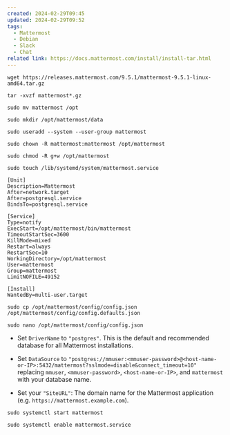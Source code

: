 ```yaml
---
created: 2024-02-29T09:45
updated: 2024-02-29T09:52
tags:
  - Mattermost
  - Debian
  - Slack
  - Chat
related link: https://docs.mattermost.com/install/install-tar.html
---
```

```shell
wget https://releases.mattermost.com/9.5.1/mattermost-9.5.1-linux-amd64.tar.gz
```

```shell
tar -xvzf mattermost*.gz
```

```shell
sudo mv mattermost /opt
```

```shell
sudo mkdir /opt/mattermost/data
```

```shell
sudo useradd --system --user-group mattermost
```

```shell
sudo chown -R mattermost:mattermost /opt/mattermost
```

```shell
sudo chmod -R g+w /opt/mattermost
```

```shell
sudo touch /lib/systemd/system/mattermost.service
```

```
[Unit]
Description=Mattermost
After=network.target
After=postgresql.service
BindsTo=postgresql.service

[Service]
Type=notify
ExecStart=/opt/mattermost/bin/mattermost
TimeoutStartSec=3600
KillMode=mixed
Restart=always
RestartSec=10
WorkingDirectory=/opt/mattermost
User=mattermost
Group=mattermost
LimitNOFILE=49152

[Install]
WantedBy=multi-user.target
```

```shell
sudo cp /opt/mattermost/config/config.json /opt/mattermost/config/config.defaults.json
```

```shell
sudo nano /opt/mattermost/config/config.json
```

- Set `DriverName` to `"postgres"`. This is the default and recommended database for all Mattermost installations.
    
- Set `DataSource` to `"postgres://mmuser:<mmuser-password>@<host-name-or-IP>:5432/mattermost?sslmode=disable&connect_timeout=10"` replacing `mmuser`, `<mmuser-password>`, `<host-name-or-IP>`, and `mattermost` with your database name.
    
- Set your `"SiteURL"`: The domain name for the Mattermost application (e.g. `https://mattermost.example.com`).

```shell
sudo systemctl start mattermost
```

```shell
sudo systemctl enable mattermost.service
```
